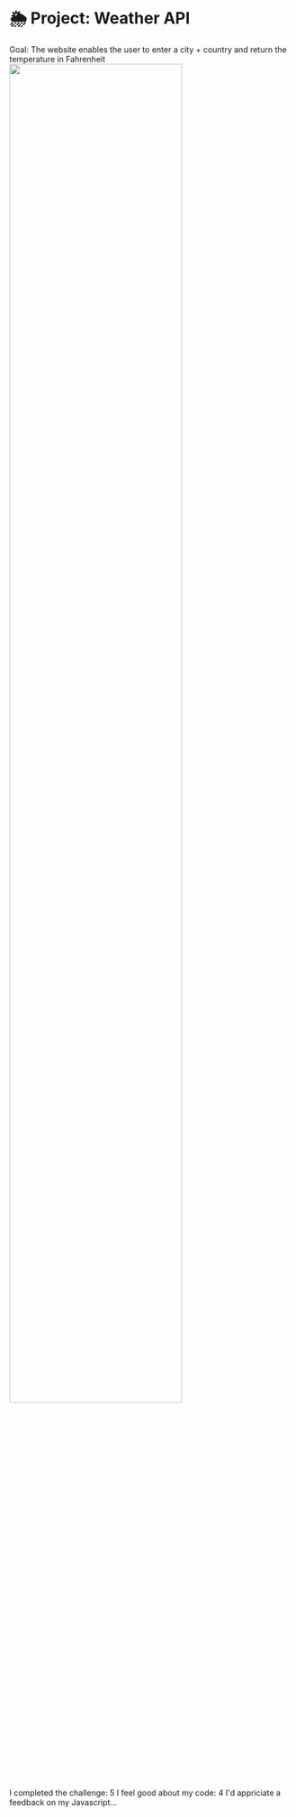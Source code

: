 # 🌦 Project: Weather API
Goal: The website enables the user to enter a city + country and return the temperature in Fahrenheit
<img src=“WeatherprojectScreenshot.png” width=78%>



I completed the challenge: 5
I feel good about my code: 4
I'd appriciate a feedback on my Javascript...
```
